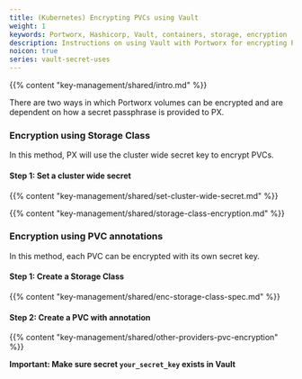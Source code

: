 ```yaml
---
title: (Kubernetes) Encrypting PVCs using Vault
weight: 1
keywords: Portworx, Hashicorp, Vault, containers, storage, encryption
description: Instructions on using Vault with Portworx for encrypting PVCs in Kubernetes
noicon: true
series: vault-secret-uses
---
```


{{% content "key-management/shared/intro.md" %}}

There are two ways in which Portworx volumes can be encrypted and are dependent on how a secret passphrase is provided to PX.

### Encryption using Storage Class

In this method, PX will use the cluster wide secret key to encrypt PVCs.

#### Step 1: Set a cluster wide secret

{{% content "key-management/shared/set-cluster-wide-secret.md" %}}

{{% content "key-management/shared/storage-class-encryption.md" %}}

### Encryption using PVC annotations

In this method, each PVC can be encrypted with its own secret key.

#### Step 1: Create a Storage Class

{{% content "key-management/shared/enc-storage-class-spec.md" %}}

#### Step 2: Create a PVC with annotation

{{% content "key-management/shared/other-providers-pvc-encryption" %}}

__Important: Make sure secret `your_secret_key` exists in Vault__
